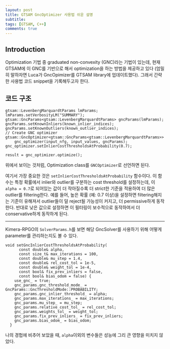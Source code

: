 ```yaml
---
layout: post
title: GTSAM GncOptimizer 사용법 쉬운 설명
subtitle:
tags: [GTSAM, C++]
comments: true
---
```


## Introduction

Optimization 기법 중 graduated non-convexity (GNC)라는 기법이 있는데, 
현재 GTSAM에 이 GNC를 기반으로 해서 optimization을 하는 방법을 제공하고 있다 (엄밀히 말하자면 Luca가 GncOpimizer를 GTSAM library에 업데이트했다).
그래서 간략한 사용법 코드 snippet을 기록해두고자 한다.

## 코드 구조

```angular2html
gtsam::LevenbergMarquardtParams lmParams;
lmParams.setVerbosityLM("SUMMARY");
gtsam::GncParams<gtsam::LevenbergMarquardtParams> gncParams(lmParams);
gncParams.setKnownInliers(known_inlier_indices);
gncParams.setKnownOutliers(known_outlier_indices);
// Create GNC optimizer
gtsam::GncOptimizer<gtsam::GncParams<gtsam::LevenbergMarquardtParams>>
    gnc_optimizer(input_nfg, input_values, gncParams);
gnc_optimizer.setInlierCostThresholdsAtProbability(0.7);

result = gnc_optimizer.optimize();
```

위에서 보이는 것처럼, Optimization class를 `GNCOptimizer`로 선언하면 된다.

여기서 가장 중요한 것은 `setInlierCostThresholdsAtProbability` 함수이다.
이 함수는 특정 확률에서 inlier와 outlier를 구분하는 cost threshold를 설정하는데, 
이 `alpha = 0.7`로 되어있는 값이 더 작아질수록 더 strict한 기준을 적용하여 더 많은 outlier를 filtering한다.
예를 들어, 높은 확률 (예: 0.7 이상)을 설정하면 filtering해지는 기준이 유해져서 outlier들이 덜 reject될 가능성이 커지고, 더 permissive하게 동작한다. 
반대로 낮은 값으로 설정하면 이 필터링이 보수적으로 동작하여서 더 conservative하게 동작하게 된다.

---

Kimera-RPGO의 `SolverParams.h`를 보면 해당 GncSolver를 사용하기 위해 어떻게 parameter를 관리하는지도 볼 수 있다.

```
void setGncInlierCostThresholdsAtProbability(
      const double& alpha,
      const size_t& max_iterations = 100,
      const double& mu_step = 1.4,
      const double& rel_cost_tol = 1e-5,
      const double& weight_tol = 1e-4,
      const bool& fix_prev_inliers = false,
      const bool& bias_odom = false) {
    use_gnc_ = true;
    gnc_params.gnc_threshold_mode_ = GncParams::GncThresholdMode::PROBABILITY;
    gnc_params.gnc_inlier_threshold_ = alpha;
    gnc_params.max_iterations_ = max_iterations;
    gnc_params.mu_step_ = mu_step;
    gnc_params.relative_cost_tol_ = rel_cost_tol;
    gnc_params.weights_tol_ = weight_tol;
    gnc_params.fix_prev_inliers_ = fix_prev_inliers;
    gnc_params.bias_odom_ = bias_odom;
  }
```

나의 경헙에 비추어 보았을 때, `alpha`이외의 변수들은 성능에 그리 큰 영향을 미치지 않았다.